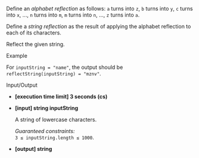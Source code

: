 
Define an  _alphabet reflection_  as follows:  `a`  turns into  `z`,  `b`  turns into  `y`,  `c`  turns into  `x`, ...,  `n`  turns into  `m`,  `m`  turns into  `n`, ...,  `z`  turns into  `a`.

Define a  _string reflection_  as the result of applying the alphabet reflection to each of its characters.

Reflect the given string.

Example

For  `inputString = "name"`, the output should be  
`reflectString(inputString) = "mznv"`.

Input/Output

-   **[execution time limit] 3 seconds (cs)**
    
-   **[input] string inputString**
    
    A string of lowercase characters.
    
    _Guaranteed constraints:_  
    `3 ≤ inputString.length ≤ 1000`.
    
-   **[output] string**